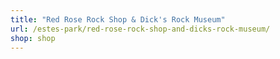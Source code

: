 ```yaml
---
title: "Red Rose Rock Shop & Dick's Rock Museum"
url: /estes-park/red-rose-rock-shop-and-dicks-rock-museum/
shop: shop
---
```

